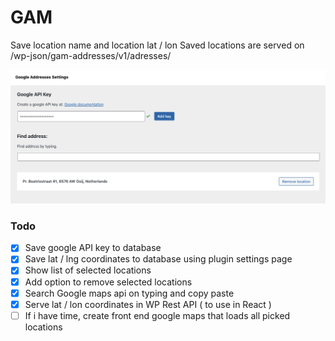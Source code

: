 # GAM
Save location name and location lat / lon
Saved locations are served on /wp-json/gam-addresses/v1/adresses/ 

![GAM Google Addresses Metadata](gam-screenshot.png)

### Todo
- [x] Save google API key to database
- [x] Save lat / lng coordinates to database using plugin settings page
- [x] Show list of selected locations
- [x] Add option to remove selected locations
- [x] Search Google maps api on typing and copy paste
- [x] Serve lat / lon coordinates in WP Rest API ( to use in React )
- [ ] If i have time, create front end google maps that loads all picked locations